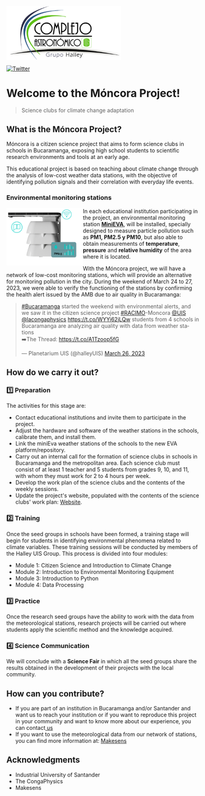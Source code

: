 <img src="/Images/LogoHalleyTrans.png" alt="HalleyLogo" title="Halley logo" 
     width="300px" align="top" >


[![Twitter](https://img.shields.io/badge/Twitter-1DA1F2?style=for-the-badge&logo=twitter&logoColor=white)](https://twitter.com/halleyuis?lang=es)

# Welcome to the Móncora Project!
> Science clubs for climate change adaptation

## What is the Móncora Project?

Móncora is a citizen science project that aims to form science clubs in schools in Bucaramanga, exposing high school students to scientific research environments and tools at an early age.

This educational project is based on teaching about climate change through the analysis of low-cost weather data stations, with the objective of identifying pollution signals and their correlation with everyday life events.

### Environmental monitoring stations
<img src="/Images/eva.png" alt="MiniEva" title="MiniEva" 
     width="200px" align="left" >

In each educational institution participating in the project, an environmental monitoring station [**MiniEVA**](https://makesens.co/), will be installed, specially designed to measure particle pollution such as **PM1, PM2.5 y PM10**, but also able to obtain measurements of **temperature**, **pressure** and **relative humidity** of the area where it is located.

With the Móncora project, we will have a network of low-cost monitoring stations, which will provide an alternative for monitoring pollution in the city. During the weekend of March 24 to 27, 2023, we were able to verify the functioning of the stations by confirming the health alert issued by the AMB due to air quality in Bucaramanga:

<blockquote class="twitter-tweet"><p lang="es" dir="ltr"><a href="https://twitter.com/hashtag/Bucaramanga?src=hash&amp;ref_src=twsrc%5Etfw">#Bucaramanga</a> started the weekend with environmental alerts, and we saw it in the citizen science project <a href="https://twitter.com/hashtag/RACIMO?src=hash&amp;ref_src=twsrc%5Etfw">#RACIMO</a>-Moncora <a href="https://twitter.com/UIS?ref_src=twsrc%5Etfw">@UIS</a> <a href="https://twitter.com/lacongaphysics?ref_src=twsrc%5Etfw">@lacongaphysics</a> <a href="https://t.co/WYYi62jLQw">https://t.co/WYYi62jLQw</a> students from 4 schools in Bucaramanga are analyzing air quality with data from weather stations<br>➡️The Thread: <a href="https://t.co/A1Tzoop5fG">https://t.co/A1Tzoop5fG</a></p>&mdash; Planetarium UIS (@halleyUIS) <a href="https://twitter.com/halleyUIS/status/1639784118085877761?ref_src=twsrc%5Etfw">March 26, 2023</a></blockquote> 


## How do we carry it out? 


### :one: Preparation

The activities for this stage are:

- Contact educational institutions and invite them to participate in the project. 
- Adjust the hardware and software of the weather stations in the schools, calibrate them, and install them.
- Link the miniEva weather stations of the schools to the new EVA platform/repository.
- Carry out an internal call for the formation of science clubs in schools in Bucaramanga and the metropolitan area. Each science club must consist of at least 1 teacher and 5 students from grades 9, 10, and 11, with whom they must work for 2 to 4 hours per week.
- Develop the work plan of the science clubs and the contents of the weekly sessions.
- Update the project's website, populated with the contents of the science clubs' work plan: [Website](https://class.redclara.net/halley/moncora/intro.html).

### :two: Training

Once the seed groups in schools have been formed, a training stage will begin for students in identifying environmental phenomena related to climate variables. These training sessions will be conducted by members of the Halley UIS Group. This process is divided into four modules:
- Module 1: Citizen Science and Introduction to Climate Change
- Module 2: Introduction to Environmental Monitoring Equipment
- Module 3: Introduction to Python
- Module 4: Data Processing

### :three: Practice
Once the research seed groups have the ability to work with the data from the meteorological stations, research projects will be carried out where students apply the scientific method and the knowledge acquired.

### :four: Science Communication

We will conclude with a **Science Fair** in which all the seed groups share the results obtained in the development of their projects with the local community.

## How can you contribute?

- If you are part of an institution in Bucaramanga and/or Santander and want us to reach your institution or if you want to reproduce this project in your community and want to know more about our experience, you can contact<a href="mailto:halleyuis@uis.edu.co"> us </a>
- If you want to use the meteorological data from our network of stations, you can find more information at:
[Makesens](https://docs.makesens.co/help/)


## Acknowledgments

- Industrial University of Santander
- The CongaPhysics
- Makesens
